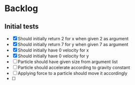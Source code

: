 # Backlog

## Initial tests
- [X] Should initially return 2 for x when given 2 as argument
- [X] Should initially return 7 for y when given 7 as argument
- [X] Should initially have 0 velocity for x
- [X] Should initially have 0 velocity for y
- [ ] Particle should have given size from argument list
- [ ] Particle should accelerate according to gravity constant
- [ ] Applying force to a particle should move it accordingly
- [ ] 
